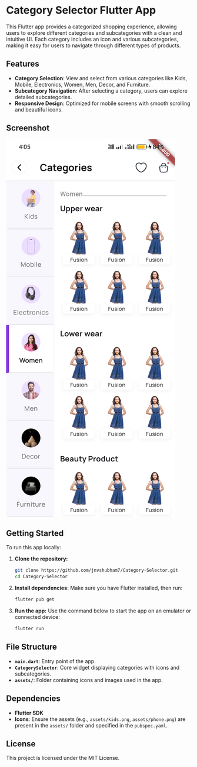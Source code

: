 
# Category Selector Flutter App

This Flutter app provides a categorized shopping experience, allowing users to explore different categories and subcategories with a clean and intuitive UI. Each category includes an icon and various subcategories, making it easy for users to navigate through different types of products.

## Features

- **Category Selection**: View and select from various categories like Kids, Mobile, Electronics, Women, Men, Decor, and Furniture.
- **Subcategory Navigation**: After selecting a category, users can explore detailed subcategories.
- **Responsive Design**: Optimized for mobile screens with smooth scrolling and beautiful icons.

## Screenshot

![1730865024377](image/README/1730865024377.png)

## Getting Started

To run this app locally:

1. **Clone the repository:**

   ```bash
   git clone https://github.com/jnvshubham7/Category-Selector.git
   cd Category-Selector
   ```
2. **Install dependencies:**
   Make sure you have Flutter installed, then run:

   ```bash
   flutter pub get
   ```
3. **Run the app:**
   Use the command below to start the app on an emulator or connected device:

   ```bash
   flutter run
   ```

## File Structure

- **`main.dart`**: Entry point of the app.
- **`CategorySelector`**: Core widget displaying categories with icons and subcategories.
- **`assets/`**: Folder containing icons and images used in the app.

## Dependencies

- **Flutter SDK**
- **Icons**: Ensure the assets (e.g., `assets/kids.png`, `assets/phone.png`) are present in the `assets/` folder and specified in the `pubspec.yaml`.

## License

This project is licensed under the MIT License.
